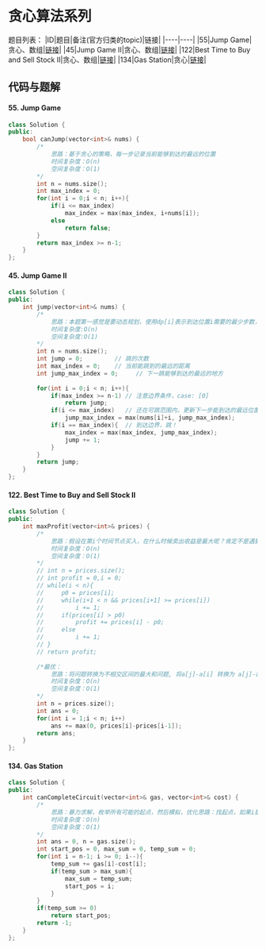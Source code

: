 # 贪心算法系列

题目列表：
|ID|题目|备注(官方归类的topic)|链接|
|----|----|
|55|Jump Game|贪心、数组|[链接](https://leetcode.com/problems/jump-game/)|
|45|Jump Game II|贪心、数组|[链接](https://leetcode.com/problems/jump-game-ii/)|
|122|Best Time to Buy and Sell Stock II|贪心、数组|[链接](https://leetcode.com/problems/best-time-to-buy-and-sell-stock-ii/)|
|134|Gas Station|贪心|[链接](https://leetcode.com/problems/gas-station/)|

## 代码与题解
#### 55. Jump Game 
```cpp
class Solution {
public:
    bool canJump(vector<int>& nums) {
        /*
            思路：基于贪心的策略，每一步记录当前能够到达的最远的位置
            时间复杂度：O(n)
            空间复杂度：O(1)
        */
        int n = nums.size();
        int max_index = 0;
        for(int i = 0;i < n; i++){
            if(i <= max_index)
                max_index = max(max_index, i+nums[i]);
            else
                return false;
        }
        return max_index >= n-1;
    }
};
```

#### 45. Jump Game II 
```cpp
class Solution {
public:
    int jump(vector<int>& nums) {
        /*
            思路：本题第一感觉是要动态规划，使用dp[i]表示到达位置i需要的最少步数，这样时间复杂度为O(n^2),因为最坏情况下每一步都要遍历后面的所有位置的值(例如case：[5,5,5,5,5])，空间复杂度为O(n)，但是使用贪心算法则可优化。
            时间复杂度:O(n)
            空间复杂度:O(1)
        */
        int n = nums.size();
        int jump = 0;         // 跳的次数
        int max_index = 0;    // 当前能跳到的最远的距离
        int jump_max_index = 0;     // 下一跳能够到达的最远的地方
        
        for(int i = 0;i < n; i++){
            if(max_index >= n-1) // 注意边界条件，case: [0]
                return jump;
            if(i <= max_index)   // 还在可跳范围内，更新下一步能到达的最远位置
                jump_max_index = max(nums[i]+i, jump_max_index);
            if(i == max_index){  // 到达边界，跳！
                max_index = max(max_index, jump_max_index);
                jump += 1;
            }
        }
        return jump;
    }
};
```
#### 122. Best Time to Buy and Sell Stock II 
```cpp
class Solution {
public:
    int maxProfit(vector<int>& prices) {
        /*
            思路：假设在第i个时间节点买入，在什么时候卖出收益是最大呢？肯定不是遇到比price[i]高的价格就卖，想要收益最大化就要继续往后看，假设后面价格是一直升高的（case：1 4 5 6 5 8），则在价格最高点（6）卖，需要证明的是：在1处买6处卖，再在5处买8处卖的收益是比1处买8处卖的收益更高。
            时间复杂度：O(n)
            空间复杂度：O(1)
        */
        // int n = prices.size();
        // int profit = 0,i = 0;
        // while(i < n){
        //     p0 = prices[i];
        //     while(i+1 < n && prices[i+1] >= prices[i])
        //         i += 1;
        //     if(prices[i] > p0)
        //         profit += prices[i] - p0;
        //     else
        //         i += 1;
        // }
        // return profit;
        
        /*最优：
            思路：将问题转换为不相交区间的最大和问题, 将a[j]-a[i] 转换为 a[j]-a[j-1]+a[j-1]-a[j-2]....a[i+1]-a[i]，则问题转换尽可能找长度为1的区间使得它们的差值和最大，遍历一次则保证没有相交
            时间复杂度：O(n)
            空间复杂度：O(1)
        */
        int n = prices.size();
        int ans = 0;
        for(int i = 1;i < n; i++)
            ans += max(0, prices[i]-prices[i-1]);
        return ans;
    }
};
```
#### 134. Gas Station
```cpp
class Solution {
public:
    int canCompleteCircuit(vector<int>& gas, vector<int>& cost) {
        /*
            思路：暴力求解，枚举所有可能的起点，然后模拟，优化思路：找起点，如果i是起点，则从i到n-1积累的油量肯定相比去其他点更多，所以有解则起点必定是i，如果到0（已经走了一圈）积累的油量为负值则无解。
            时间复杂度：O(n)
            空间复杂度：O(1)
        */
        int ans = 0, n = gas.size();
        int start_pos = 0, max_sum = 0, temp_sum = 0;
        for(int i = n-1; i >= 0; i--){
            temp_sum += gas[i]-cost[i];
            if(temp_sum > max_sum){
                max_sum = temp_sum;
                start_pos = i;
            }
        }
        if(temp_sum >= 0)
            return start_pos;
        return -1;
    }
};
```